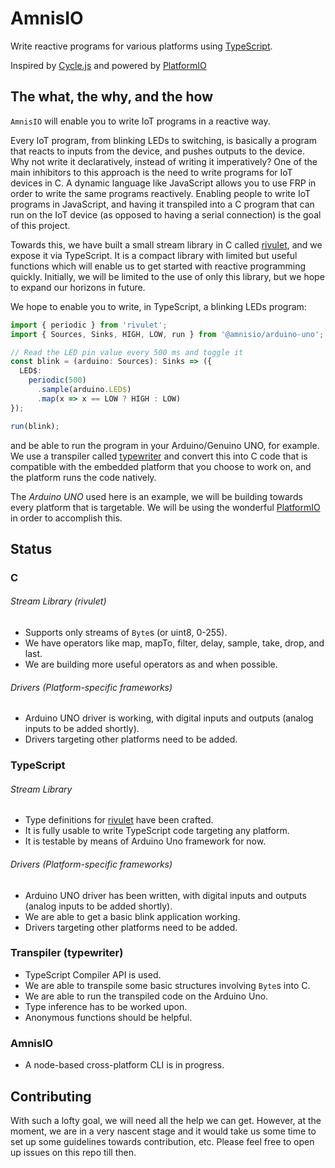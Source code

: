 # AmnisIO
Write reactive programs for various platforms using [TypeScript](https://www.typescriptlang.org/).

Inspired by [Cycle.js](http://cycle.js.org/) and powered by [PlatformIO](http://platformio.org/)

## The what, the why, and the how
`AmnisIO` will enable you to write IoT programs in a reactive way.

Every IoT program, from blinking LEDs to switching, is basically a program that reacts to inputs from the device, and pushes outputs to the device. Why not write it declaratively, instead of writing it imperatively? One of the main inhibitors to this approach is the need to write programs for IoT devices in C. A dynamic language like JavaScript allows you to use FRP in order to write the same programs reactively. Enabling people to write IoT programs in JavaScript, and having it transpiled into a C program that can run on the IoT device (as opposed to having a serial connection) is the goal of this project.

Towards this, we have built a small stream library in C called [rivulet](https://github.com/AmnisIO/rivulet), and we expose it via TypeScript. It is a compact library with limited but useful functions which will enable us to get started with reactive programming quickly. Initially, we will be limited to the use of only this library, but we hope to expand our horizons in future.

We hope to enable you to write, in TypeScript, a blinking LEDs program:
```ts
import { periodic } from 'rivulet';
import { Sources, Sinks, HIGH, LOW, run } from '@amnisio/arduino-uno';

// Read the LED pin value every 500 ms and toggle it
const blink = (arduino: Sources): Sinks => ({
  LED$:
    periodic(500)
      .sample(arduino.LED$)
      .map(x => x == LOW ? HIGH : LOW)
});

run(blink);

```
and be able to run the program in your Arduino/Genuino UNO, for example. We use a transpiler called [typewriter](https://github.com/AmnisIO/typewriter) and convert this into C code that is compatible with the embedded platform that you choose to work on, and the platform runs the code natively.

The *Arduino UNO* used here is an example, we will be building towards every platform that is targetable. We will be using the wonderful [PlatformIO](https://github.com/platformio/platformio) in order to accomplish this.

## Status
### C
###### Stream Library (rivulet)
* Supports only streams of `Byte`s (or uint8, 0-255).
* We have operators like map, mapTo, filter, delay, sample, take, drop, and last.
* We are building more useful operators as and when possible.

###### Drivers (Platform-specific frameworks)
* Arduino UNO driver is working, with digital inputs and outputs (analog inputs to be added shortly).
* Drivers targeting other platforms need to be added.

### TypeScript
###### Stream Library
* Type definitions for [rivulet](https://github.com/AmnisIO/rivulet) have been crafted.
* It is fully usable to write TypeScript code targeting any platform.
* It is testable by means of Arduino Uno framework for now.

###### Drivers (Platform-specific frameworks)
* Arduino UNO driver has been written, with digital inputs and outputs (analog inputs to be added shortly).
* We are able to get a basic blink application working.
* Drivers targeting other platforms need to be added.

### Transpiler (typewriter)
* TypeScript Compiler API is used.
* We are able to transpile some basic structures involving `Byte`s into C.
* We are able to run the transpiled code on the Arduino Uno.
* Type inference has to be worked upon.
* Anonymous functions should be helpful.

### AmnisIO
* A node-based cross-platform CLI is in progress.

## Contributing
With such a lofty goal, we will need all the help we can get. However, at the moment, we are in a very nascent stage and it would take us some time to set up some guidelines towards contribution, etc. Please feel free to open up issues on this repo till then.
